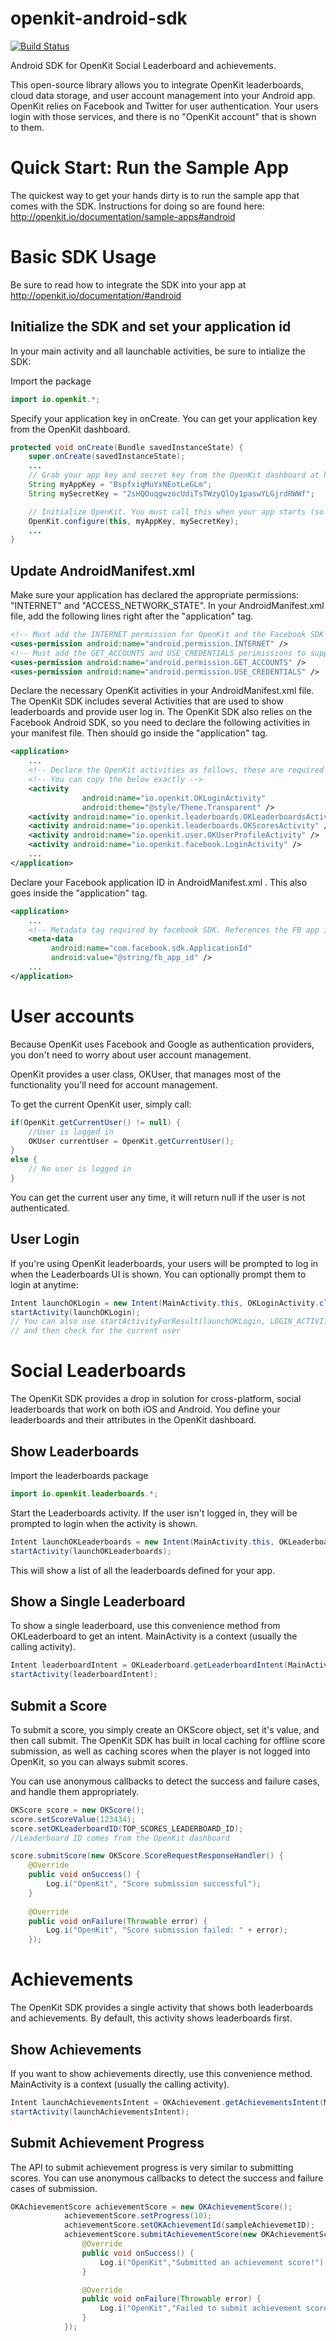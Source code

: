 openkit-android-sdk
===================
[![Build Status](https://travis-ci.org/Gameeso/openkit-android.svg?branch=development)](https://travis-ci.org/Gameeso/openkit-ios)

Android SDK for OpenKit Social Leaderboard and achievements.

This open-source library allows you to integrate OpenKit leaderboards, cloud
data storage, and user account management into your Android app.  OpenKit
relies on Facebook and Twitter for user authentication. Your users login with
those services, and there is no "OpenKit account" that is shown to them. 


Quick Start: Run the Sample App
===============================

The quickest way to get your hands dirty is to run the sample app that comes
with the SDK.  Instructions for doing so are found here: http://openkit.io/documentation/sample-apps#android


Basic SDK Usage
=================

Be sure to read how to integrate the SDK into
your app at http://openkit.io/documentation/#android


Initialize the SDK and set your application id
----------------------------------------------
In your main activity and all launchable activities, be sure to intialize the SDK:

Import the package
```java
import io.openkit.*;
```

Specify your application key in onCreate. You can get your application key from the OpenKit dashboard.
```java
protected void onCreate(Bundle savedInstanceState) {
	super.onCreate(savedInstanceState);
	...
	// Grab your app key and secret key from the OpenKit dashboard at http://developer.openkit.io/
	String myAppKey = "BspfxiqMuYxNEotLeGLm";
	String mySecretKey = "2sHQOuqgwzocUdiTsTWzyQlOy1paswYLGjrdRWWf";

	// Initialize OpenKit. You must call this when your app starts (so we call it in onCreate in our MainActivity)
	OpenKit.configure(this, myAppKey, mySecretKey);
	...
}
```

Update AndroidManifest.xml
--------------------------

Make sure your application has declared the appropriate permissions: "INTERNET" and "ACCESS_NETWORK_STATE". In your AndroidManifest.xml file, add the following lines right after the "application" tag.

```xml
<!-- Must add the INTERNET permission for OpenKit and the Facebook SDK to Work -->
<uses-permission android:name="android.permission.INTERNET" />
<!-- Must add the GET_ACCOUNTS and USE_CREDENTIALS perimissions to support Google auth -->
<uses-permission android:name="android.permission.GET_ACCOUNTS" />
<uses-permission android:name="android.permission.USE_CREDENTIALS" />
```

Declare the necessary OpenKit activities in your AndroidManifest.xml file. The OpenKit SDK includes several Activities that are used to show leaderboards and provide user log in. The OpenKit SDK also relies on the Facebook Android SDK, so you need to declare the following activities in your manifest file. Then should go inside the "application" tag.

```xml
<application>
	...
	<!-- Declare the OpenKit activities as follows, these are required for OpenKit login and to show leaderboards -->
	<!-- You can copy the below exactly -->
	<activity
	            android:name="io.openkit.OKLoginActivity"
	            android:theme="@style/Theme.Transparent" />
	<activity android:name="io.openkit.leaderboards.OKLeaderboardsActivity" />
	<activity android:name="io.openkit.leaderboards.OKScoresActivity" />
	<activity android:name="io.openkit.user.OKUserProfileActivity" />
	<activity android:name="io.openkit.facebook.LoginActivity" />
	...
</application>
```

Declare your Facebook application ID in AndroidManifest.xml . This also goes inside the "application" tag.
```xml 
<application>
	...
	<!-- Metadata tag required by facebook SDK. References the FB app id stored in strings -->
    <meta-data
         android:name="com.facebook.sdk.ApplicationId"
         android:value="@string/fb_app_id" />
	...
</application>
```


User accounts
==============
Because OpenKit uses Facebook and Google as authentication providers, you don't need to worry about user account management.

OpenKit provides a user class, OKUser, that manages most of the functionality you'll need for account management. 

To get the current OpenKit user, simply call:

```java
if(OpenKit.getCurrentUser() != null) {
	//User is logged in
	OKUser currentUser = OpenKit.getCurrentUser();
}
else {
	// No user is logged in
}
```
You can get the current user any time, it will return null if the user is not authenticated. 

User Login
----------

If you're using OpenKit leaderboards, your users will be prompted to log in when the Leaderboards UI is shown. You can optionally prompt them to login at anytime:

```java
Intent launchOKLogin = new Intent(MainActivity.this, OKLoginActivity.class);
startActivity(launchOKLogin);
// You can also use startActivityForResult(launchOKLogin, LOGIN_ACTIVITY_RESULT_CODE);
// and then check for the current user
```


Social Leaderboards
===================
The OpenKit SDK provides a drop in solution for cross-platform, social leaderboards that work on both iOS and Android. You define your leaderboards and their attributes in the OpenKit dashboard.

Show Leaderboards
------------------
Import the leaderboards package

```java
import io.openkit.leaderboards.*;
```

Start the Leaderboards activity. If the user isn't logged in, they will be prompted to login when the activity is shown.
```java
Intent launchOKLeaderboards = new Intent(MainActivity.this, OKLeaderboardsActivity.class);
startActivity(launchOKLeaderboards);
```

This will show a list of all the leaderboards defined for your app.

Show a Single Leaderboard
-------------------------

To show  a single leaderboard, use this convenience method from OKLeaderboard to get an intent. MainActivity is a context (usually the calling activity).

```java
Intent leaderboardIntent = OKLeaderboard.getLeaderboardIntent(MainActivity.this,leaderboardID);
startActivity(leaderboardIntent);
```

Submit a Score
--------------
To submit a score, you simply create an OKScore object, set it's value, and then call submit. The OpenKit SDK has built in local caching for offline score submission, as well as caching scores when the player is not logged into OpenKit, so you can always submit scores. 

You can use anonymous callbacks to detect the success and failure cases, and handle them appropriately. 

```java
OKScore score = new OKScore();
score.setScoreValue(123434); 
score.setOKLeaderboardID(TOP_SCORES_LEADERBOARD_ID); 
//Leaderboard ID comes from the OpenKit dashboard

score.submitScore(new OKScore.ScoreRequestResponseHandler() {
	@Override
	public void onSuccess() {
		Log.i("OpenKit", "Score submission successful");
	}
	
	@Override
	public void onFailure(Throwable error) {
		Log.i("OpenKit", "Score submission failed: " + error);
	});
```


Achievements
============
The OpenKit SDK provides a single activity that shows both leaderboards and achievements. By default, this activity shows leaderboards first.

Show Achievements
------------------
If you want to show achievements directly, use this convenience method. MainActivity is a context (usually the calling activity).

```java
Intent launchAchievementsIntent = OKAchievement.getAchievementsIntent(MainActivity.this);
startActivity(launchAchievementsIntent);
```

Submit Achievement Progress
----------------------------
The API to submit achievement progress is very similar to submitting scores. You can use anonymous callbacks to detect the success and failure cases of submission.


```java
OKAchievementScore achievementScore = new OKAchievementScore();
			achievementScore.setProgress(10);
			achievementScore.setOKAchievementId(sampleAchievemetID);
			achievementScore.submitAchievementScore(new OKAchievementScore.AchievementScoreRequestResponseHandler() {
				@Override
				public void onSuccess() {
					Log.i("OpenKit","Submitted an achievement score!");
				}

				@Override
				public void onFailure(Throwable error) {
					Log.i("OpenKit","Failed to submit achievement score.");
				}
			});
```
